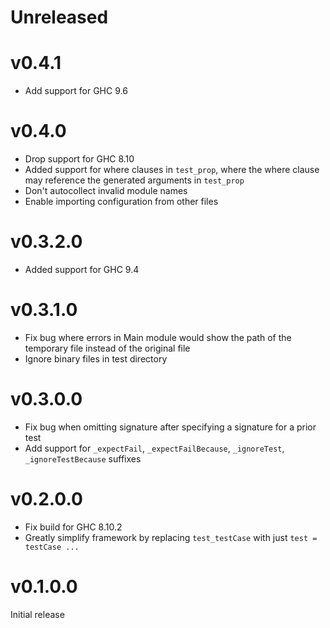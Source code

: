 # Unreleased

# v0.4.1

* Add support for GHC 9.6

# v0.4.0

* Drop support for GHC 8.10
* Added support for where clauses in `test_prop`, where the where clause may reference the generated arguments in `test_prop`
* Don't autocollect invalid module names
* Enable importing configuration from other files

# v0.3.2.0

* Added support for GHC 9.4

# v0.3.1.0

* Fix bug where errors in Main module would show the path of the temporary file instead of the original file
* Ignore binary files in test directory

# v0.3.0.0

* Fix bug when omitting signature after specifying a signature for a prior test
* Add support for `_expectFail`, `_expectFailBecause`, `_ignoreTest`, `_ignoreTestBecause` suffixes

# v0.2.0.0

* Fix build for GHC 8.10.2
* Greatly simplify framework by replacing `test_testCase` with just `test = testCase ...`

# v0.1.0.0

Initial release
